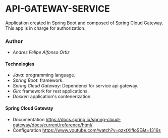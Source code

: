 # API-GATEWAY-SERVICE

Application created in Spring Boot and composed of Spring Cloud Gateway. This app is in charge for authorization.

### Author
  - *Andres Felipe Alfonso Ortiz*

#### Technologies
  - *Java*: programming language.
  - *Spring Boot*: framework.
  - *Spring Cloud Gateway*: Dependenci for service api gateway.
  - *Gin*: framework for rest applications.
  - *Docker*: application's contenerization.


#### Spring Cloud Gateway
  - Documentation
    https://docs.spring.io/spring-cloud-gateway/docs/current/reference/html/
  - Configuration
    https://www.youtube.com/watch?v=pzxtXifloSE&t=1316s